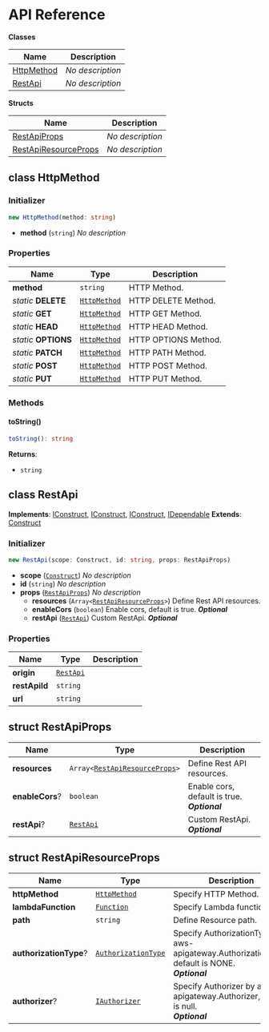 # API Reference

**Classes**

Name|Description
----|-----------
[HttpMethod](#sccdk-restapi-httpmethod)|*No description*
[RestApi](#sccdk-restapi-restapi)|*No description*


**Structs**

Name|Description
----|-----------
[RestApiProps](#sccdk-restapi-restapiprops)|*No description*
[RestApiResourceProps](#sccdk-restapi-restapiresourceprops)|*No description*



## class HttpMethod  <a id="sccdk-restapi-httpmethod"></a>




### Initializer




```ts
new HttpMethod(method: string)
```

* **method** (<code>string</code>)  *No description*



### Properties


Name | Type | Description 
-----|------|-------------
**method** | <code>string</code> | HTTP Method.
*static* **DELETE** | <code>[HttpMethod](#sccdk-restapi-httpmethod)</code> | HTTP DELETE Method.
*static* **GET** | <code>[HttpMethod](#sccdk-restapi-httpmethod)</code> | HTTP GET Method.
*static* **HEAD** | <code>[HttpMethod](#sccdk-restapi-httpmethod)</code> | HTTP HEAD Method.
*static* **OPTIONS** | <code>[HttpMethod](#sccdk-restapi-httpmethod)</code> | HTTP OPTIONS Method.
*static* **PATCH** | <code>[HttpMethod](#sccdk-restapi-httpmethod)</code> | HTTP PATH Method.
*static* **POST** | <code>[HttpMethod](#sccdk-restapi-httpmethod)</code> | HTTP POST Method.
*static* **PUT** | <code>[HttpMethod](#sccdk-restapi-httpmethod)</code> | HTTP PUT Method.

### Methods


#### toString() <a id="sccdk-restapi-httpmethod-tostring"></a>



```ts
toString(): string
```


__Returns__:
* <code>string</code>



## class RestApi  <a id="sccdk-restapi-restapi"></a>



__Implements__: [IConstruct](#constructs-iconstruct), [IConstruct](#aws-cdk-core-iconstruct), [IConstruct](#constructs-iconstruct), [IDependable](#aws-cdk-core-idependable)
__Extends__: [Construct](#aws-cdk-core-construct)

### Initializer




```ts
new RestApi(scope: Construct, id: string, props: RestApiProps)
```

* **scope** (<code>[Construct](#aws-cdk-core-construct)</code>)  *No description*
* **id** (<code>string</code>)  *No description*
* **props** (<code>[RestApiProps](#sccdk-restapi-restapiprops)</code>)  *No description*
  * **resources** (<code>Array<[RestApiResourceProps](#sccdk-restapi-restapiresourceprops)></code>)  Define Rest API resources. 
  * **enableCors** (<code>boolean</code>)  Enable cors, default is true. __*Optional*__
  * **restApi** (<code>[RestApi](#aws-cdk-aws-apigateway-restapi)</code>)  Custom RestApi. __*Optional*__



### Properties


Name | Type | Description 
-----|------|-------------
**origin** | <code>[RestApi](#aws-cdk-aws-apigateway-restapi)</code> | <span></span>
**restApiId** | <code>string</code> | <span></span>
**url** | <code>string</code> | <span></span>



## struct RestApiProps  <a id="sccdk-restapi-restapiprops"></a>






Name | Type | Description 
-----|------|-------------
**resources** | <code>Array<[RestApiResourceProps](#sccdk-restapi-restapiresourceprops)></code> | Define Rest API resources.
**enableCors**? | <code>boolean</code> | Enable cors, default is true.<br/>__*Optional*__
**restApi**? | <code>[RestApi](#aws-cdk-aws-apigateway-restapi)</code> | Custom RestApi.<br/>__*Optional*__



## struct RestApiResourceProps  <a id="sccdk-restapi-restapiresourceprops"></a>






Name | Type | Description 
-----|------|-------------
**httpMethod** | <code>[HttpMethod](#sccdk-restapi-httpmethod)</code> | Specify HTTP Method.
**lambdaFunction** | <code>[Function](#aws-cdk-aws-lambda-function)</code> | Specify Lambda function.
**path** | <code>string</code> | Define Resource path.
**authorizationType**? | <code>[AuthorizationType](#aws-cdk-aws-apigateway-authorizationtype)</code> | Specify AuthorizationType by aws-apigateway.AuthorizationType, default is NONE.<br/>__*Optional*__
**authorizer**? | <code>[IAuthorizer](#aws-cdk-aws-apigateway-iauthorizer)</code> | Specify Authorizer by aws-apigateway.Authorizer, default is null.<br/>__*Optional*__



